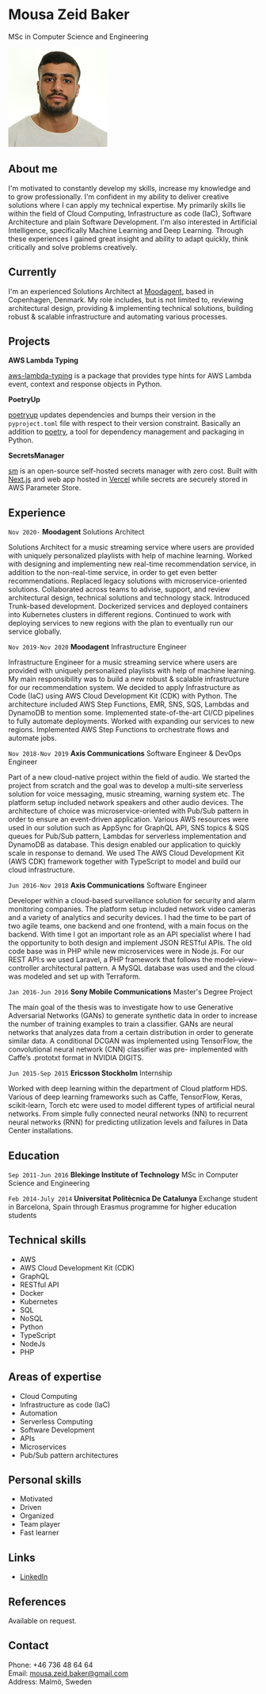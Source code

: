 # Mousa Zeid Baker
MSc in Computer Science and Engineering

![](https://raw.githubusercontent.com/MousaZeidBaker/resume/master/images/mousa_profile_image.jpeg)

## About me

I'm motivated to constantly develop my skills, increase my knowledge and to grow
professionally. I'm confident in my ability to deliver creative solutions where
I can apply my technical expertise. My primarily skills lie within the field of
Cloud Computing, Infrastructure as code (IaC), Software Architecture and plain
Software Development. I'm also interested in Artificial Intelligence,
specifically Machine Learning and Deep Learning. Through these experiences I
gained great insight and ability to adapt quickly, think critically and solve
problems creatively.

## Currently

I'm an experienced Solutions Architect at [Moodagent](https://moodagent.com/),
based in Copenhagen, Denmark. My role includes, but is not limited to, reviewing
architectural design, providing & implementing technical solutions, building
robust & scalable infrastructure and automating various processes.

## Projects
__AWS Lambda Typing__

[aws-lambda-typing](https://github.com/MousaZeidBaker/aws-lambda-typing) is a
package that provides type hints for AWS Lambda event, context and response
objects in Python.

__PoetryUp__

[poetryup](https://github.com/MousaZeidBaker/poetryup) updates dependencies and
bumps their version in the `pyproject.toml` file with respect to their version
constraint. Basically an addition to [poetry](https://python-poetry.org/), a
tool for dependency management and packaging in Python.

__SecretsManager__

[sm](https://github.com/MousaZeidBaker/sm) is an open-source self-hosted secrets
manager with zero cost. Built with [Next.js](https://nextjs.org/) and web app
hosted in
[Vercel](https://nextjs.org/docs/deployment#managed-nextjs-with-vercel) while
secrets are securely stored in AWS Parameter Store.

## Experience
`Nov 2020-` __Moodagent__
Solutions Architect

Solutions Architect for a music streaming service where users are provided with
uniquely personalized playlists with help of machine learning. Worked with
designing and implementing new real-time recommendation service, in addition to
the non-real-time service, in order to get even better recommendations. Replaced
legacy solutions with microservice-oriented solutions. Collaborated across teams
to advise, support, and review architectural design, technical solutions and
technology stack. Introduced Trunk-based development. Dockerized services and
deployed containers into Kubernetes clusters in different regions. Continued to
work with deploying services to new regions with the plan to eventually run our
service globally.

`Nov 2019-Nov 2020` __Moodagent__
Infrastructure Engineer

Infrastructure Engineer for a music streaming service where users are provided
with uniquely personalized playlists with help of machine learning. My main
responsibility was to build a new robust & scalable infrastructure for our
recommendation system. We decided to apply Infrastructure as Code (IaC) using
AWS Cloud Development Kit (CDK) with Python. The architecture included AWS Step
Functions, EMR, SNS, SQS, Lambdas and DynamoDB to mention some. Implemented
state-of-the-art CI/CD pipelines to fully automate deployments. Worked with
expanding our services to new regions. Implemented AWS Step Functions to
orchestrate flows and automate jobs.

`Nov 2018-Nov 2019` __Axis Communications__
Software Engineer & DevOps Engineer

Part of a new cloud-native project within the field of audio. We started the
project from scratch and the goal was to develop a multi-site serverless
solution for voice messaging, music streaming, warning system etc. The platform
setup included network speakers and other audio devices. The architecture of
choice was microservice-oriented with Pub/Sub pattern in order to ensure an
event-driven application. Various AWS resources were used in our solution such
as AppSync for GraphQL API, SNS topics & SQS queues for Pub/Sub pattern, Lambdas
for serverless implementation and DynamoDB as database. This design enabled our
application to quickly scale in response to demand. We used The AWS Cloud
Development Kit (AWS CDK) framework together with TypeScript to model and build
our cloud infrastructure.

`Jun 2016-Nov 2018` __Axis Communications__
Software Engineer

Developer within a cloud-based surveillance solution for security and alarm
monitoring companies. The platform setup included network video cameras and a
variety of analytics and security devices. I had the time to be part of two
agile teams, one backend and one frontend, with a main focus on the backend.
With time I got an important role as an API specialist where I had the
opportunity to both design and implement JSON RESTful APIs. The old code base
was in PHP while new microservices were in Node.js. For our REST API:s we used
Laravel, a PHP framework that follows the model–view–controller architectural
pattern. A MySQL database was used and the cloud was modeled and set up with
Terraform.

`Jan 2016-Jun 2016` __Sony Mobile Communications__
Master's Degree Project

The main goal of the thesis was to investigate how to use Generative Adversarial
Networks (GANs) to generate synthetic data in order to increase the number of
training examples to train a classifier. GANs are neural networks that analyzes
data from a certain distribution in order to generate similar data. A
conditional DCGAN was implemented using TensorFlow, the convolutional neural
network (CNN) classifier was pre- implemented with Caffe’s .prototxt format in
NVIDIA DIGITS.

`Jun 2015-Sep 2015` __Ericsson Stockholm__
Internship

Worked with deep learning within the department of Cloud platform HDS. Various
of deep learning frameworks such as Caffe, TensorFlow, Keras, scikit-learn,
Torch etc were used to model different types of artificial neural networks. From
simple fully connected neural networks (NN) to recurrent neural networks (RNN)
for predicting utilization levels and failures in Data Center installations.

## Education

`Sep 2011-Jun 2016` __Blekinge Institute of Technology__
MSc in Computer Science and Engineering

`Feb 2014-July 2014` __Universitat Politècnica De Catalunya__
Exchange student in Barcelona, Spain through Erasmus programme for higher
education students

## Technical skills

* AWS
* AWS Cloud Development Kit (CDK)
* GraphQL
* RESTful API
* Docker
* Kubernetes
* SQL
* NoSQL
* Python
* TypeScript
* NodeJs
* PHP

## Areas of expertise

* Cloud Computing
* Infrastructure as code (IaC)
* Automation
* Serverless Computing
* Software Development
* APIs
* Microservices
* Pub/Sub pattern architectures

## Personal skills
* Motivated
* Driven
* Organized
* Team player
* Fast learner

## Links 
* [LinkedIn](https://www.linkedin.com/in/mousazeidbaker/)

## References

Available on request.

## Contact
Phone: +46 736 48 64 64  
Email: mousa.zeid.baker@gmail.com  
Address: Malmö, Sweden
